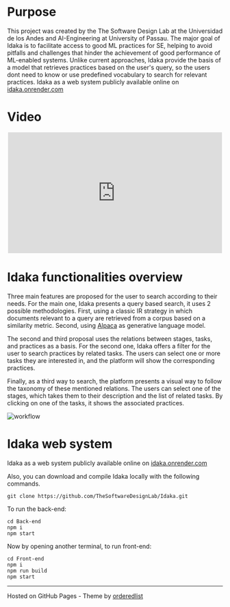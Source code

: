 # Purpose
This project was created by the The Software Design Lab at the Universidad de los Andes and AI-Engineering at University of Passau. The major goal of Idaka is to facilitate access to good ML practices for SE, helping to avoid pitfalls and challenges that hinder the achievement of good performance of ML-enabled systems. Unlike current approaches, Idaka provide the basis of a model that retrieves practices based on the user's query, so the users dont need to know or use predefined vocabulary to search for relevant practices. 
Idaka as a web system publicly available online on [idaka.onrender.com](https://idaka.onrender.com)

# Video

<p align="center">
<iframe width="500" height="282" src="https://www.youtube.com/embed/cEb-AhIPxnM" frameborder="0" allow="accelerometer; autoplay; encrypted-media; gyroscope; picture-in-picture" allowfullscreen></iframe></p>

# Idaka functionalities overview
<p>Three main features are proposed for the user to search according to their needs.
For the main one, Idaka presents a query based search, it uses 2 possible methodologies.
First, using a classic IR strategy in which documents relevant to a query are retrieved 
    from a corpus based on a similarity metric.
Second, using <a href="https://crfm.stanford.edu/2023/03/13/alpaca.html">Alpaca</a> as generative language model.</p>
<p>The second and third proposal uses the relations between stages, tasks, and practices
as a basis. For the second one, Idaka offers a filter for the user to search practices by related tasks. The users can select one or more tasks they are interested in, and
the platform will show the corresponding practices.</p>
<p>Finally, as a third way to search, the platform presents a visual way to follow the
taxonomy of these mentioned relations. The users can select one of the stages, which
takes them to their description and the list of related tasks. By clicking on one of the tasks, it shows the associated practices. </p>

<img src="/Idaka/assets/imgs/workflow.png" alt="workflow">

# Idaka web system
Idaka as a web system publicly available online on [idaka.onrender.com](https://idaka.onrender.com)

Also, you can download and compile Idaka locally with the following commands.
```
git clone https://github.com/TheSoftwareDesignLab/Idaka.git
```
To run the back-end:
```
cd Back-end
npm i
npm start
```
Now by opening another terminal, to run front-end:
```
cd Front-end
npm i
npm run build
npm start
```
    
---
Hosted on GitHub Pages - Theme by [orderedlist](https://github.com/orderedlist)
